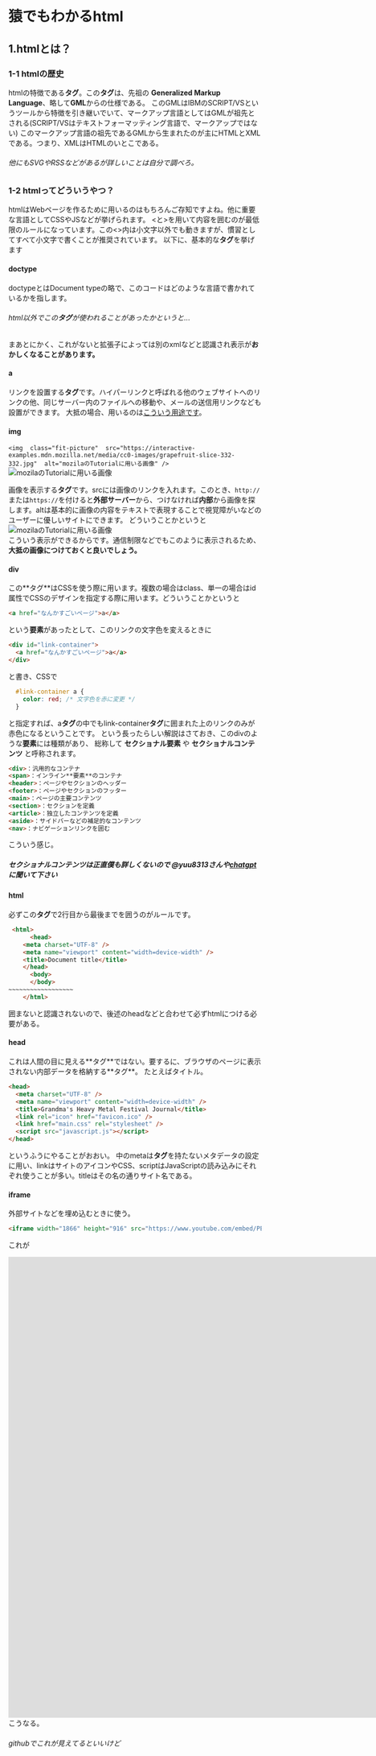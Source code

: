 # 猿でもわかるhtml
## 1.htmlとは？
### 1-1 htmlの歴史
htmlの特徴である****タグ****。この**タグ**は、先祖の **Generalized Markup Language**、略して**GML**からの仕様である。
このGMLはIBMのSCRIPT/VSというツールから特徴を引き継いでいて、マークアップ言語としてはGMLが祖先とされる(SCRIPT/VSはテキストフォーマッティング言語で、マークアップではない)
このマークアップ言語の祖先であるGMLから生まれたのが主にHTMLとXMLである。つまり、XMLはHTMLのいとこである。
###### 他にもSVGやRSSなどがあるが詳しいことは自分で調べろ。
### 1-2 htmlってどういうやつ？
htmlはWebページを作るために用いるのはもちろんご存知ですよね。他に重要な言語としてCSSやJSなどが挙げられます。
<と>を用いて内容を囲むのが最低限のルールになっています。この<>内は小文字以外でも動きますが、慣習としてすべて小文字で書くことが推奨されています。
以下に、基本的な**タグ**を挙げます

#### doctype
<!doctype html>
doctypeとはDocument typeの略で、このコードはどのような言語で書かれているかを指します。
###### html以外でこの**タグ**が使われることがあったかというと...
まあとにかく、これがないと拡張子によっては別のxmlなどと認識され表示が**おかしくなることがあります。**

#### a
<a href=""></a>
リンクを設置する**タグ**です。ハイパーリンクと呼ばれる他のウェブサイトへのリンクの他、同じサーバー内のファイルへの移動や、メールの送信用リンクなども設置ができます。
大抵の場合、用いるのは[こういう用途です](https://google.com)。

#### img
```<img  class="fit-picture"  src="https://interactive-examples.mdn.mozilla.net/media/cc0-images/grapefruit-slice-332-332.jpg"  alt="mozilaのTutorialに用いる画像" />```
<img  class="fit-picture"  src="https://interactive-examples.mdn.mozilla.net/media/cc0-images/grapefruit-slice-332-332.jpg"  alt="mozilaのTutorialに用いる画像" />

画像を表示する**タグ**です。srcには画像のリンクを入れます。このとき、`http://`または`https://`を付けると**外部サーバー**から、つけなければ**内部**から画像を探します。altは基本的に画像の内容をテキストで表現することで視覚障がいなどのユーザーに優しいサイトにできます。
どういうことかというと<br>
<img  class="fit-picture"  src=""  alt="mozilaのTutorialに用いる画像" />
<br>こういう表示ができるからです。通信制限などでもこのように表示されるため、**大抵の画像につけておくと良いでしょう。**

#### div
<div></div>
この**タグ**はCSSを使う際に用います。複数の場合はclass、単一の場合はid属性でCSSのデザインを指定する際に用います。どういうことかというと

```html
<a href="なんかすごいページ">a</a>
```
という**要素**があったとして、このリンクの文字色を変えるときに
```html
<div id="link-container">
  <a href="なんかすごいページ">a</a>
</div>
```
と書き、CSSで
```css
  #link-container a {
    color: red; /* 文字色を赤に変更 */
  }
```
と指定すれば、a**タグ**の中でもlink-container**タグ**に囲まれた上のリンクのみが赤色になるということです。
という長ったらしい解説はさておき、このdivのような**要素**には種類があり、
総称して **セクショナル要素** や **セクショナルコンテンツ** と呼称されます。

```html
<div>：汎用的なコンテナ
<span>：インライン**要素**のコンテナ
<header>：ページやセクションのヘッダー
<footer>：ページやセクションのフッター
<main>：ページの主要コンテンツ
<section>：セクションを定義
<article>：独立したコンテンツを定義
<aside>：サイドバーなどの補足的なコンテンツ
<nav>：ナビゲーションリンクを囲む
```
こういう感じ。
##### セクショナルコンテンツは正直僕も詳しくないので @yuu8313さんや[chatgpt](https://chat.com)に聞いて下さい
####  html
必ずこの**タグ**で2行目から最後までを囲うのがルールです。

```html
 <html>
      <head>
    <meta charset="UTF-8" />
    <meta name="viewport" content="width=device-width" />
    <title>Document title</title>
    </head>
      <body>
      </body>
~~~~~~~~~~~~~~~~~~
    </html>
```
囲まないと認識されないので、後述のheadなどと合わせて必ずhtmlにつける必要がある。
#### head
<head>
これは人間の目に見える**タグ**ではない。要するに、ブラウザのページに表示されない内部データを格納する**タグ**。
たとえばタイトル。

```html
<head>
  <meta charset="UTF-8" />
  <meta name="viewport" content="width=device-width" />
  <title>Grandma's Heavy Metal Festival Journal</title>
  <link rel="icon" href="favicon.ico" />
  <link href="main.css" rel="stylesheet" />
  <script src="javascript.js"></script>
</head>
```
というふうにやることがおおい。
中のmetaは**タグ**を持たないメタデータの設定に用い、linkはサイトのアイコンやCSS、scriptはJavaScriptの読み込みにそれぞれ使うことが多い。titleはその名の通りサイト名である。
#### iframe
外部サイトなどを埋め込むときに使う。

```html
<iframe width="1866" height="916" src="https://www.youtube.com/embed/PEbRlW4TX0Y" title="【ゆっくり解説】「哲学的剃刀」を集めて十徳ナイフを作ろう！！！！！！！！！！！" frameborder="0" allow="accelerometer; autoplay; clipboard-write; encrypted-media; gyroscope; picture-in-picture; web-share" referrerpolicy="strict-origin-when-cross-origin" allowfullscreen></iframe>
```
これが
<iframe width="1866" height="916" src="https://www.youtube.com/embed/PEbRlW4TX0Y" title="【ゆっくり解説】「哲学的剃刀」を集めて十徳ナイフを作ろう！！！！！！！！！！！" frameborder="0" allow="accelerometer; autoplay; clipboard-write; encrypted-media; gyroscope; picture-in-picture; web-share" referrerpolicy="strict-origin-when-cross-origin" allowfullscreen></iframe>
こうなる。


###### githubでこれが見えてるといいけど